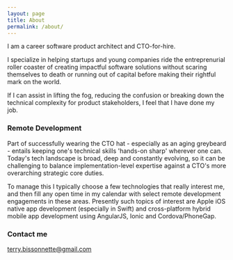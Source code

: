 ```yaml
---
layout: page
title: About
permalink: /about/
---
```


I am a career software product architect and CTO-for-hire.

I specialize in helping startups and young companies ride the entreprenurial roller coaster of creating impactful software solutions without scaring themselves to death or running out of capital before making their rightful mark on the world.

If I can assist in lifting the fog, reducing the confusion or breaking down the technical complexity for product stakeholders, I feel that I have done my job.

### Remote Development

Part of successfully wearing the CTO hat - especially as an aging greybeard - entails keeping one's technical skills 'hands-on sharp' wherever one can. Today's tech landscape is broad, deep and constantly evolving, so it can be challenging to balance implementation-level expertise against a CTO's more overarching strategic core duties.

To manage this I typically choose a few technologies that really interest me, and then fill any open time in my calendar with select remote development engagements in these areas. Presently such topics of interest are Apple iOS native app development (especially in Swift) and cross-platform hybrid mobile app development using AngularJS, Ionic and Cordova/PhoneGap.

### Contact me

[terry.bissonnette@gmail.com](mailto:email@domain.com)
